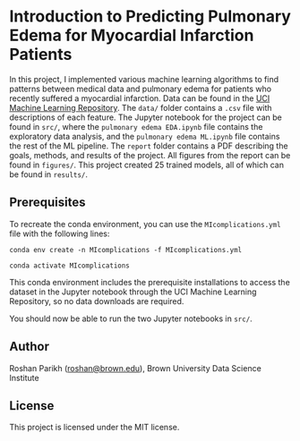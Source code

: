 # Introduction to Predicting Pulmonary Edema for Myocardial Infarction Patients
In this project, I implemented various machine learning algorithms to find patterns between medical data and pulmonary edema for patients who recently suffered a myocardial infarction. Data can be found in the [UCI Machine Learning Repository](https://archive.ics.uci.edu/dataset/579/myocardial+infarction+complications). The `data/` folder contains a `.csv` file with descriptions of each feature. The Jupyter notebook for the project can be found in `src/`, where the `pulmonary edema EDA.ipynb` file contains the exploratory data analysis, and the `pulmonary edema ML.ipynb` file contains the rest of the ML pipeline. The `report` folder contains a PDF describing the goals, methods, and results of the project. All figures from the report can be found in `figures/`. This project created 25 trained models, all of which can be found in `results/`. 

## Prerequisites
To recreate the conda environment, you can use the `MIcomplications.yml` file with the following lines:

`conda env create -n MIcomplications -f MIcomplications.yml`

`conda activate MIcomplications`

This conda environment includes the prerequisite installations to access the dataset in the Jupyter notebook through the UCI Machine Learning Repository, so no data downloads are required.

You should now be able to run the two Jupyter notebooks in `src/`. 

## Author
Roshan Parikh (roshan@brown.edu), Brown University Data Science Institute

## License
This project is licensed under the MIT license.
